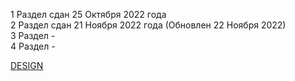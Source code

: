 1 Раздел сдан 25 Октября 2022 года <br/>
2 Раздел сдан 21 Ноября 2022 года (Обновлен 22 Ноября 2022) <br/>
3 Раздел - <br/>
4 Раздел -

 [DESIGN](https://www.figma.com/file/MWvIzBB3sWKy6PCh3nsdXi/ "LINK TO FIGMA")
